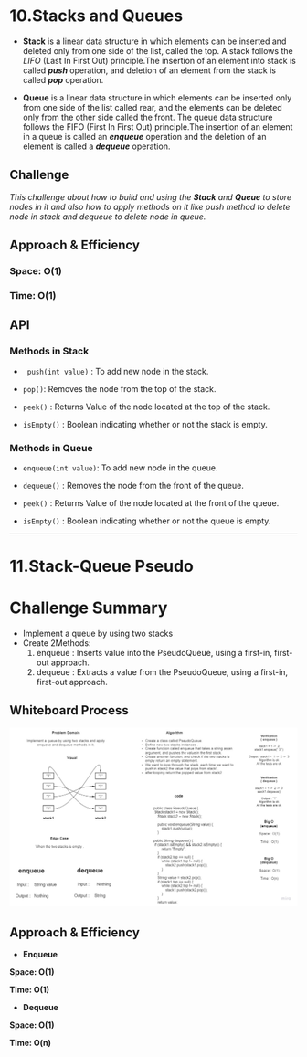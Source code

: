 # **10.Stacks and Queues**

* **Stack** is a linear data structure in which elements can be inserted and deleted only from one side of the list, called the top. A stack follows the *LIFO* (Last In First Out) principle.The insertion of an element into stack is called ***push*** operation, and deletion of an element from the stack is called ***pop*** operation.

* **Queue** is a linear data structure in which elements can be inserted only from one side of the list called rear, and the elements can be deleted only from the other side called the front. The queue data structure follows the FIFO (First In First Out) principle.The insertion of an element in a queue is called an ***enqueue*** operation and the deletion of an element is called a ***dequeue*** operation.


## **Challenge**

*This challenge about how to build and using the **Stack** and **Queue** to store nodes in it and also how to apply methods on it like *push* method to delete node in stack and *dequeue* to delete node in queue.*

## **Approach & Efficiency**

### Space: O(1)

### Time: O(1)

## **API**

###  Methods in Stack

* ` push(int value)` : To add new node in the stack.

* `pop()`: Removes the node from the top of the stack.

* `peek()` : Returns Value of the node located at the top of the stack.

* `isEmpty()` : Boolean indicating whether or not the stack is empty.

###  Methods in Queue

* `enqueue(int value)`: To add new node in the queue.

* `dequeue()` : Removes the node from the front of the queue.

* `peek()`  : Returns Value of the node located at the front of the queue.

* `isEmpty()` : Boolean indicating whether or not the queue is empty.


-------------------------------------------------------------------------------------------------------------

# **11.Stack-Queue Pseudo**

# **Challenge Summary**

- Implement a queue by using two stacks
- Create 2Methods:
   1. enqueue : Inserts value into the PseudoQueue, using a first-in, first-out approach.
   2. dequeue : Extracts a value from the PseudoQueue, using a first-in, first-out approach.
## **Whiteboard Process**

![Insert before](./assets/stack-queue-pseudo.jpg)


## **Approach & Efficiency**

- **Enqueue** 

 **Space: O(1)**

 **Time: O(1)**

- **Dequeue**

 **Space: O(1)**

 **Time: O(n)**
 
